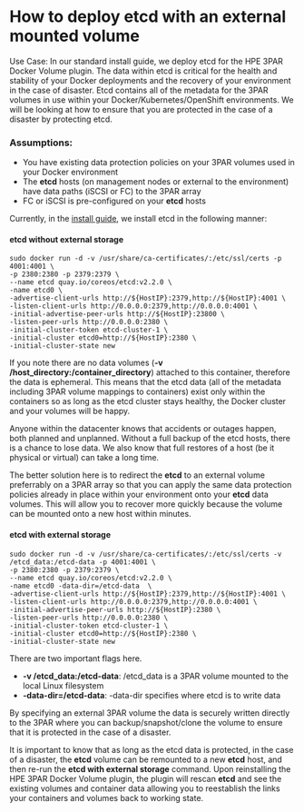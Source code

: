 # How to deploy etcd with an external mounted volume

Use Case: In our standard install guide, we deploy etcd for the HPE 3PAR Docker Volume plugin. The data within etcd is critical for the health and stability of your Docker deployments and the recovery of your environment in the case of disaster. Etcd contains all of the metadata for the 3PAR volumes in use within your Docker/Kubernetes/OpenShift environments. We will be looking at how to ensure that you are protected in the case of a disaster by protecting etcd.

### Assumptions:
* You have existing data protection policies on your 3PAR volumes used in your Docker environment
* The **etcd** hosts (on management nodes or external to the environment) have data paths (iSCSI or FC) to the 3PAR array
* FC or iSCSI is pre-configured on your **etcd** hosts

Currently, in the [install guide](https://github.com/budhac/python-hpedockerplugin/blob/master/docs/quick_start_guide.md), we install etcd in the following manner:

#### etcd without external storage

```
sudo docker run -d -v /usr/share/ca-certificates/:/etc/ssl/certs -p 4001:4001 \
-p 2380:2380 -p 2379:2379 \
--name etcd quay.io/coreos/etcd:v2.2.0 \
-name etcd0 \
-advertise-client-urls http://${HostIP}:2379,http://${HostIP}:4001 \
-listen-client-urls http://0.0.0.0:2379,http://0.0.0.0:4001 \
-initial-advertise-peer-urls http://${HostIP}:23800 \
-listen-peer-urls http://0.0.0.0:2380 \
-initial-cluster-token etcd-cluster-1 \
-initial-cluster etcd0=http://${HostIP}:2380 \
-initial-cluster-state new
```

If you note there are no data volumes (**-v /host_directory:/container_directory**) attached to this container, therefore the data is ephemeral. This means that the etcd data (all of the metadata including 3PAR volume mappings to containers) exist only within the containers so as long as the etcd cluster stays healthy, the Docker cluster and your volumes will be happy.

Anyone within the datacenter knows that accidents or outages happen, both planned and unplanned. Without a full backup of the etcd hosts, there is a chance to lose data. We also know that full restores of a host (be it physical or virtual) can take a long time.

The better solution here is to redirect the **etcd** to an external volume preferrably on a 3PAR array so that you can apply the same data protection policies already in place within your environment onto your **etcd** data volumes. This will allow you to recover more quickly because the volume can be mounted onto a new host within minutes.

#### etcd with external storage

```
sudo docker run -d -v /usr/share/ca-certificates/:/etc/ssl/certs -v /etcd_data:/etcd-data -p 4001:4001 \
-p 2380:2380 -p 2379:2379 \
--name etcd quay.io/coreos/etcd:v2.2.0 \
-name etcd0 -data-dir=/etcd-data  \
-advertise-client-urls http://${HostIP}:2379,http://${HostIP}:4001 \
-listen-client-urls http://0.0.0.0:2379,http://0.0.0.0:4001 \
-initial-advertise-peer-urls http://${HostIP}:2380 \
-listen-peer-urls http://0.0.0.0:2380 \
-initial-cluster-token etcd-cluster-1 \
-initial-cluster etcd0=http://${HostIP}:2380 \
-initial-cluster-state new
```

There are two important flags here.

* **-v /etcd_data:/etcd-data**: /etcd_data is a 3PAR volume mounted to the local Linux filesystem
* **-data-dir=/etcd-data**: -data-dir specifies where etcd is to write data

By specifying an external 3PAR volume the data is securely written directly to the 3PAR where you can backup/snapshot/clone the volume to ensure that it is protected in the case of a disaster.

It is important to know that as long as the etcd data is protected, in the case of a disaster, the **etcd** volume can be remounted to a new **etcd** host, and then re-run the **etcd with external storage** command. Upon reinstalling the HPE 3PAR Docker Volume plugin, the plugin will rescan **etcd** and see the existing volumes and container data allowing you to reestablish the links your containers and volumes back to working state.
